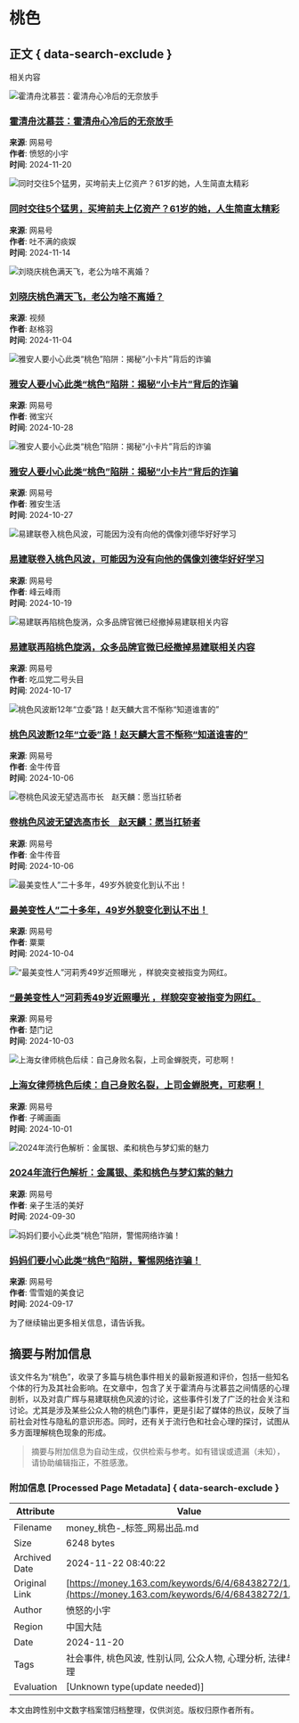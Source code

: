 # 桃色

## 正文 { data-search-exclude }


相关内容

![霍清舟沈慕芸：霍清舟心冷后的无奈放手](https://nimg.ws.126.net/?url=https%3A%2F%2Fdingyue.ws.126.net%2F2024%2F1120%2Fbedf826ej00sn8wsu00vld000v900hkp.jpg&thumbnail=140x88&quality=95&type=jpg)
### [霍清舟沈慕芸：霍清舟心冷后的无奈放手](https://www.163.com/dy/article/JHF7G0IN0556ALE9.html)
**来源**: 网易号  
**作者**: 愤怒的小宇  
**时间**: 2024-11-20

![同时交往5个猛男，买垮前夫上亿资产？61岁的她，人生简直太精彩](https://nimg.ws.126.net/?url=https%3A%2F%2Fdingyue.ws.126.net%2F2024%2F1114%2Fa592ed76j00smxkkq002nd0011800wcm.jpg&thumbnail=140x88&quality=95&type=jpg)
### [同时交往5个猛男，买垮前夫上亿资产？61岁的她，人生简直太精彩](https://www.163.com/dy/article/JGVEVJMO05567FRE.html)
**来源**: 网易号  
**作者**: 吐不满的痰娱  
**时间**: 2024-11-14

![刘晓庆桃色满天飞，老公为啥不离婚？](https://nimg.ws.126.net/?url=https%3A%2F%2Fvideoimg.ws.126.net%2Fcover%2F20241104%2FA4vVeuzEg_cover.jpg&thumbnail=140x88&quality=95&type=jpg)
### [刘晓庆桃色满天飞，老公为啥不离婚？](https://www.163.com/v/video/VFF7QSPC9.html)
**来源**: 视频  
**作者**: 赵格羽  
**时间**: 2024-11-04

![雅安人要小心此类“桃色”陷阱：揭秘“小卡片”背后的诈骗](https://nimg.ws.126.net/?url=https%3A%2F%2Fdingyue.ws.126.net%2F2024%2F1028%2F4a6e8014j00sm1c0x0016d000f500f5g.jpg&thumbnail=140x88&quality=95&type=jpg)
### [雅安人要小心此类“桃色”陷阱：揭秘“小卡片”背后的诈骗](https://www.163.com/dy/article/JFIKIPD10545GCGM.html)
**来源**: 网易号  
**作者**: 微宝兴  
**时间**: 2024-10-28

![雅安人要小心此类“桃色”陷阱：揭秘“小卡片”背后的诈骗](https://nimg.ws.126.net/?url=https%3A%2F%2Fdingyue.ws.126.net%2F2024%2F1027%2Fff68c892j00slzpoo0016d000f500f5g.jpg&thumbnail=140x88&quality=95&type=jpg)
### [雅安人要小心此类“桃色”陷阱：揭秘“小卡片”背后的诈骗](https://www.163.com/dy/article/JFGCFDP60545GCF2.html)
**来源**: 网易号  
**作者**: 雅安生活  
**时间**: 2024-10-27

![易建联卷入桃色风波，可能因为没有向他的偶像刘德华好好学习](https://nimg.ws.126.net/?url=https%3A%2F%2Fdingyue.ws.126.net%2F2024%2F1018%2F005a9a5ej00slj5dl001fd000hs00bvm.jpg&thumbnail=190x120&quality=95&type=jpg)
### [易建联卷入桃色风波，可能因为没有向他的偶像刘德华好好学习](https://www.163.com/dy/article/JEPBF9EE05539E3U.html)
**来源**: 网易号  
**作者**: 峰云峰雨  
**时间**: 2024-10-19

![易建联再陷桃色旋涡，众多品牌官微已经撤掉易建联相关内容](https://nimg.ws.126.net/?url=https%3A%2F%2Fdingyue.ws.126.net%2F2024%2F1017%2F00a1d300j00sli8mk001jd000fa00lcm.jpg&thumbnail=190x120&quality=95&type=jpg)
### [易建联再陷桃色旋涡，众多品牌官微已经撤掉易建联相关内容](https://www.163.com/dy/article/JEO30GK905568BCI.html)
**来源**: 网易号  
**作者**: 吃瓜党二号头目  
**时间**: 2024-10-17

![桃色风波断12年“立委”路！赵天麟大言不惭称“知道谁害的”](https://nimg.ws.126.net/?url=https%3A%2F%2Fdingyue.ws.126.net%2F2024%2F1006%2Fcc587b29j00skxlb600cfd000m800dkm.jpg&thumbnail=140x88&quality=95&type=jpg)
### [桃色风波断12年“立委”路！赵天麟大言不惭称“知道谁害的”](https://www.163.com/dy/article/JDRC947P05566I31.html)
**来源**: 网易号  
**作者**: 金牛传音  
**时间**: 2024-10-06

![卷桃色风波无望选高市长　赵天麟：愿当扛轿者](https://nimg.ws.126.net/?url=https%3A%2F%2Fdingyue.ws.126.net%2F2024%2F1006%2F8001d71fj00skxl9t001ad000jg00eom.jpg&thumbnail=140x88&quality=95&type=jpg)
### [卷桃色风波无望选高市长　赵天麟：愿当扛轿者](https://www.163.com/dy/article/JDRC89RB05566I31.html)
**来源**: 网易号  
**作者**: 金牛传音  
**时间**: 2024-10-06

![最美变性人”二十多年，49岁外貌变化到认不出！](https://nimg.ws.126.net/?url=https%3A%2F%2Fdingyue.ws.126.net%2F2024%2F1004%2Fd07f0672j00skslyx0015d000hs00fcm.jpg&thumbnail=140x88&quality=95&type=jpg)
### [最美变性人”二十多年，49岁外貌变化到认不出！](https://www.163.com/dy/article/JDLLTGO90553C0V6.html)
**来源**: 网易号  
**作者**: 粟粟  
**时间**: 2024-10-04

![“最美变性人”河莉秀49岁近照曝光 ，样貌突变被指变为网红。](https://nimg.ws.126.net/?url=https%3A%2F%2Fdingyue.ws.126.net%2F2024%2F1003%2F3c42b7ebj00skri1100g4d000oy00d4p.jpg&thumbnail=140x88&quality=95&type=jpg)
### [“最美变性人”河莉秀49岁近照曝光 ，样貌突变被指变为网红。](https://www.163.com/dy/article/JDIT8QSL05566PR4.html)
**来源**: 网易号  
**作者**: 楚门记  
**时间**: 2024-10-03

![上海女律师桃色后续：自己身败名裂，上司金蝉脱壳，可悲啊！](https://nimg.ws.126.net/?url=https%3A%2F%2Fdingyue.ws.126.net%2F2024%2F1001%2F3e9c6e42j00skocqw000yd000hs00e1m.jpg&thumbnail=140x88&quality=95&type=jpg)
### [上海女律师桃色后续：自己身败名裂，上司金蝉脱壳，可悲啊！](https://www.163.com/dy/article/JDEH7V9R05565GCP.html)
**来源**: 网易号  
**作者**: 子晞画画  
**时间**: 2024-10-01

![2024年流行色解析：金属银、柔和桃色与梦幻紫的魅力](https://nimg.ws.126.net/?url=https%3A%2F%2Fdingyue.ws.126.net%2F2024%2F0930%2F44155280j00skm3z2001gd000gn00m7p.jpg&thumbnail=140x88&quality=95&type=jpg)
### [2024年流行色解析：金属银、柔和桃色与梦幻紫的魅力](https://www.163.com/dy/article/JDBDDKUF05569LIP.html)
**来源**: 网易号  
**作者**: 亲子生活的美好  
**时间**: 2024-09-30

![妈妈们要小心此类“桃色”陷阱，警惕网络诈骗！](https://nimg.ws.126.net/?url=https%3A%2F%2Fdingyue.ws.126.net%2F2024%2F0917%2F3342ae79j00sjxwq40026d000p000wvp.jpg&thumbnail=140x88&quality=95&type=jpg)
### [妈妈们要小心此类“桃色”陷阱，警惕网络诈骗！](https://www.163.com/dy/article/JCAKG2PQ055654D8.html)
**来源**: 网易号  
**作者**: 雪雪姐的美食记  
**时间**: 2024-09-17


为了继续输出更多相关信息，请告诉我。

## 摘要与附加信息

<!-- tcd_abstract -->
该文件名为“桃色”，收录了多篇与桃色事件相关的最新报道和评价，包括一些知名个体的行为及其社会影响。在文章中，包含了关于霍清舟与沈慕芸之间情感的心理剖析，以及对袁广辉与易建联桃色风波的讨论，这些事件引发了广泛的社会关注和讨论。尤其是涉及某些公众人物的桃色门事件，更是引起了媒体的热议，反映了当前社会对性与隐私的意识形态。同时，还有关于流行色和社会心理的探讨，试图从多方面理解桃色现象的形成。
<!-- tcd_abstract_end -->

> 摘要与附加信息为自动生成，仅供检索与参考。如有错误或遗漏（未知），请协助编辑指正，不胜感激。

### 附加信息 [Processed Page Metadata] { data-search-exclude }

| Attribute       | Value                                  |
|-----------------|----------------------------------------|
| Filename        | money_桃色-_标签_网易出品.md                             |
| Size            | 6248 bytes                           |
| Archived Date   | 2024-11-22 08:40:22                             |
| Original Link   | [https://money.163.com/keywords/6/4/68438272/1.html](https://money.163.com/keywords/6/4/68438272/1.html)                       |
| Author          | 愤怒的小宇                               |
| Region          | 中国大陆                               |
| Date            | 2024-11-20                                 |
| Tags            | 社会事件, 桃色风波, 性别认同, 公众人物, 心理分析, 法律与伦理                                 |
| Evaluation            | [Unknown type(update needed)]                                 |
<!-- tcd_table_end -->

本文由跨性别中文数字档案馆归档整理，仅供浏览。版权归原作者所有。
